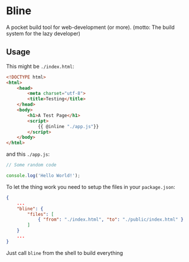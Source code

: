 # Bline

A pocket build tool for web-development (or more).
(motto: The build system for the lazy developer)

## Usage

This might be `./index.html`:
```html
<!DOCTYPE html>
<html>
	<head>
		<meta charset="utf-8">
		<title>Testing</title>
	</head>
	<body>
		<h1>A Test Page</h1>
		<script>
			{{ @inline "./app.js"}}
		</script>
	</body>
</html>
```

and this `./app.js`:
```javascript
// Some random code

console.log('Hello World!');

```

To let the thing work you need to setup the files in your `package.json`:
```json
{
	...
	"bline": {
		"files": [
			{ "from": "./index.html", "to": "./public/index.html" }
		]
	}
	...
}
```

Just call `bline` from the shell to build everything
